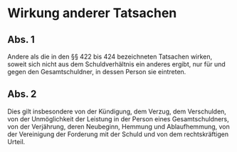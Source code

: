 # Wirkung anderer Tatsachen



## Abs. 1

 Andere als die in den §§ 422 bis 424 bezeichneten Tatsachen wirken, soweit sich nicht aus dem Schuldverhältnis ein anderes ergibt, nur für und gegen den Gesamtschuldner, in dessen Person sie eintreten.

## Abs. 2

 Dies gilt insbesondere von der Kündigung, dem Verzug, dem Verschulden, von der Unmöglichkeit der Leistung in der Person eines Gesamtschuldners, von der Verjährung, deren Neubeginn, Hemmung und Ablaufhemmung, von der Vereinigung der Forderung mit der Schuld und von dem rechtskräftigen Urteil. 

